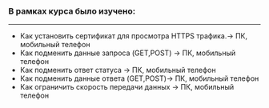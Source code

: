 ### В рамках курса было изучено:
_________________________________________

- Как установить сертификат для просмотра HTTPS трафика.-> ПК, мобильный телефон
- Как подменить данные запроса (GET,POST) -> ПК, мобильный телефон
- Как подменить ответ статуса -> ПК, мобильный телефон
- Как подменить данные ответа (GET,POST)-> ПК, мобильный телефон
- Как ограничить скорость передачи данных -> ПК, мобильный телефон
